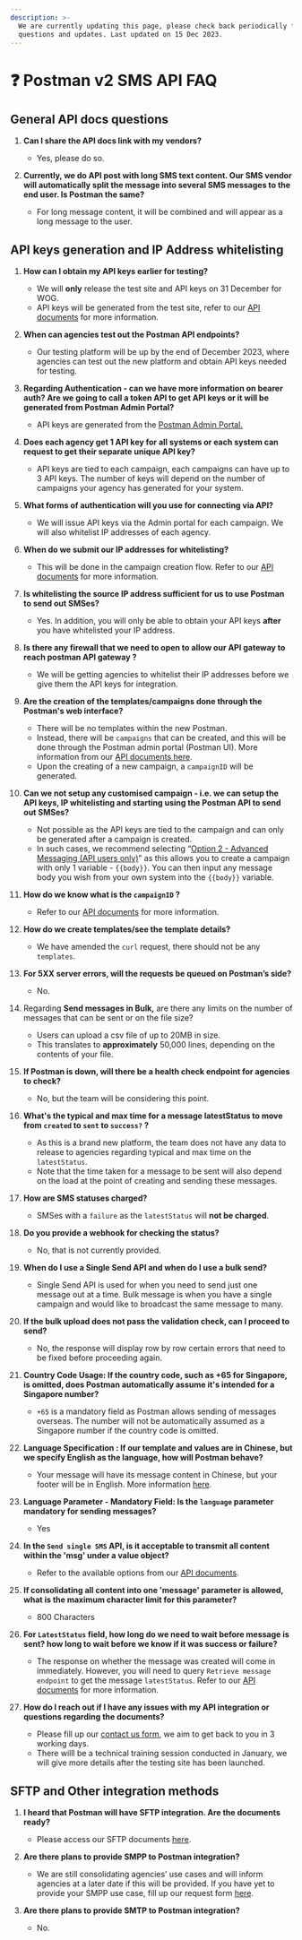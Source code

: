 ```yaml
---
description: >-
  We are currently updating this page, please check back periodically for new
  questions and updates. Last updated on 15 Dec 2023.
---
```


# ❓ Postman v2 SMS API FAQ

## General API docs questions

1.  **Can I share the API docs link with my vendors?**

    * Yes, please do so.


2. **Currently, we do API post with long SMS text content. Our SMS vendor will automatically split the message into several SMS messages to the end user. Is Postman the same?**
   * For long message content, it will be combined and will appear as a long message to the user.

##

## API keys generation and IP Address whitelisting

1.  **How can I obtain my API keys earlier for testing?**

    * We will **only** release the test site and API keys on 31 December for WOG.
    * API keys will be generated from the test site, refer to our [API documents](https://api-docs.postman.gov.sg/campaigns-and-messages/create-campaign) for more information.


2.  **When can agencies test out the Postman API endpoints?**

    * Our testing platform will be up by the end of December 2023, where agencies can test out the new platform and obtain API keys needed for testing.


3.  **Regarding Authentication - can we have more information on bearer auth? Are we going to call a token API to get API keys or it will be generated from Postman Admin Portal?**

    * API keys are generated from the [Postman Admin Portal.](../campaigns-and-messages/create-campaign.md)


4.  **Does each agency get 1 API key for all systems or each system can request to get their separate unique API key?**

    * API keys are tied to each campaign, each campaigns can have up to 3 API keys. The number of keys will depend on the number of campaigns your agency has generated for your system.


5.  **What forms of authentication will you use for connecting via API?**

    * We will issue API keys via the Admin portal for each campaign. We will also whitelist IP addresses of each agency.


6.  **When do we submit our IP addresses for whitelisting?**

    * This will be done in the campaign creation flow. Refer to our [API documents](https://api-docs.postman.gov.sg/campaigns-and-messages/campaign-settings#ip-address-whitelisting) for more information.


7.  **Is whitelisting the source IP address sufficient for us to use Postman to send out SMSes?**

    * Yes. In addition, you will only be able to obtain your API keys **after** you have whitelisted your IP address.


8.  **Is there any firewall that we need to open to allow our API gateway to reach postman API gateway ?**

    * We will be getting agencies to whitelist their IP addresses before we give them the API keys for integration.


9.  **Are the creation of the templates/campaigns done through the Postman's web interface?**

    * There will be no templates within the new Postman.
    * Instead, there will be `campaigns` that can be created, and this will be done through the Postman admin portal (Postman UI). More information from our [API documents here](../campaigns-and-messages/create-campaign.md).
    * Upon the creating of a new campaign, a `campaignID` will be generated.


10. **Can we not setup any customised campaign - i.e. we can setup the API keys, IP whitelisting and starting using the Postman API to send out SMSes?**

    * Not possible as the API keys are tied to the campaign and can only be generated after a campaign is created.
    * In such cases, we recommend selecting “[Option 2 - Advanced Messaging (API users only)](https://api-docs.postman.gov.sg/campaigns-and-messages/create-message#option-2-advanced-messaging-api-users-only)” as this allows you to create a campaign with only 1 variable - `{{body}}`. You can then input any message body you wish from your own system into the `{{body}}` variable.


11. **How do we know what is the `campaignID` ?**

    * Refer to our [API documents](https://api-docs.postman.gov.sg/campaigns-and-messages/create-campaign) for more information.


12. **How do we create templates/see the template details?**

    * We have amended the `curl` request, there should not be any `templates`.


13. **For 5XX server errors, will the requests be queued on Postman’s side?**

    * No.


14. Regarding **Send messages in Bulk,** are there any limits on the number of messages that can be sent or on the file size?

    * Users can upload a csv file of up to 20MB in size.
    * This translates to **approximately** 50,000 lines, depending on the contents of your file.


15. **If Postman is down, will there be a health check endpoint for agencies to check?**

    * No, but the team will be considering this point.


16. **What's the typical and max time for a message latestStatus to move from `created` to `sent` to `success?` ?**

    * As this is a brand new platform, the team does not have any data to release to agencies regarding typical and max time on the `latestStatus`.
    * Note that the time taken for a message to be sent will also depend on the load at the point of creating and sending these messages.


17. **How are SMS statuses charged?**

    * SMSes with a `failure` as the `latestStatus` will **not be charged**.


18. **Do you provide a webhook for checking the status?**

    * No, that is not currently provided.


19. **When do I use a Single Send API and when do I use a bulk send?**

    * Single Send API is used for when you need to send just one message out at a time. Bulk message is when you have a single campaign and would like to broadcast the same message to many.


20. **If the bulk upload does not pass the validation check, can I proceed to send?**

    * No, the response will display row by row certain errors that need to be fixed before proceeding again.


21. **Country Code Usage: If the country code, such as +65 for Singapore, is omitted, does Postman automatically assume it's intended for a Singapore number?**

    * `+65` is a mandatory field as Postman allows sending of messages overseas. The number will not be automatically assumed as a Singapore number if the country code is omitted.


22. **Language Specification : If our template and values are in Chinese, but we specify English as the language, how will Postman behave?**

    * Your message will have its message content in Chinese, but your footer will be in English. More information [here](https://api-docs.postman.gov.sg/campaigns-and-messages/create-message#language).


23. **Language Parameter - Mandatory Field: Is the `language` parameter mandatory for sending messages?**

    * Yes


24. **In the `Send single SMS` API, is it acceptable to transmit all content within the 'msg' under a value object?**

    * Refer to the available options from our [API documents](https://api-docs.postman.gov.sg/campaigns-and-messages/create-message#language).


25. **If consolidating all content into one 'message' parameter is allowed, what is the maximum character limit for this parameter?**

    * 800 Characters


26. **For `LatestStatus` field, how long do we need to wait before message is sent? how long to wait before we know if it was success or failure?**

    * The response on whether the message was created will come in immediately. However, you will need to query `Retrieve message endpoint` to get the message `latestStatus`. Refer to our [API documents](https://api-docs.postman.gov.sg/endpoints-for-api-users/single-send) for more information.


27. **How do I reach out if I have any issues with my API integration or questions regarding the documents?**
    * Please fill up our [contact us form](https://form.gov.sg/admin/form/64a535b829d2650012a9938b), we aim to get back to you in 3 working days.
    * There willl be a technical training session conducted in January, we will give more details after the testing site has been launched.

## SFTP and Other integration methods

1.  **I heard that Postman will have SFTP integration. Are the documents ready?**

    * Please access our SFTP documents [here](https://api-docs.postman.gov.sg/sftp/sftp-integration).


2.  **Are there plans to provide SMPP to Postman integration?**

    * We are still consolidating agencies’ use cases and will inform agencies at a later date if this will be provided. If you have yet to provide your SMPP use case, fill up our request form [here](https://form.gov.sg/654c5f97a1058500113c1fef).


3. **Are there plans to provide SMTP to Postman integration?**
   * No.&#x20;
